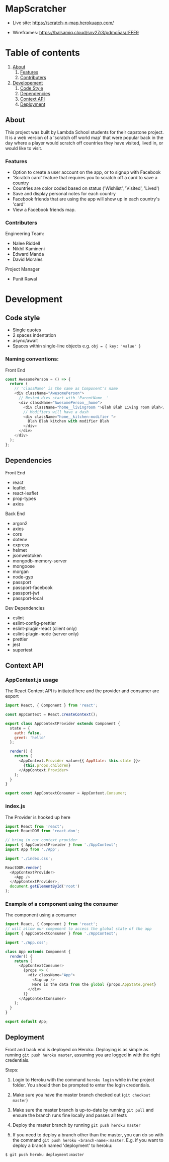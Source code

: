 # MapScratcher

- Live site: https://scratch-n-map.herokuapp.com/

- Wireframes: https://balsamiq.cloud/snv27r3/pdmo5as/rFFE9

# Table of contents

1. [About](#about)
    1. [Features](#features)
    1. [Contributers](#contributers)
1. [Developement](#development)
    1. [Code Style](#code-style)
    1. [Dependencies](#dependencies)
    1. [Context API](#context-api)
    1. [Deployment](#deployment)

<a name="about" /></a>
## About

This project was built by Lambda School students for their capstone project. It is a web version of a 'scratch off world map' that were popular back in the day where a player would scratch off countries they have visited, lived in, or would like to visit.

<a name="features"></a>
### Features
- Option to create a user account on the app, or to signup with Facebook
- 'Scratch card' feature that requires you to scratch off a card to save a country
- Countries are color coded based on status ('Wishlist', 'Visited', 'Lived')
- Save and display personal notes for each country
- Facebook friends that are using the app will show up in each country's 'card'
- View a Facebook friends map.

<a name="contributers"></a>
### Contributers

Engineering Team:

- Nalee Riddell
- Nikhil Kamineni
- Edward Manda
- David Morales

Project Manager
- Punit Rawal

<a name="development"></a>
# Development

<a name="code-style"></a>
## Code style

- Single quotes
- 2 spaces indentation
- async/await
- Spaces within single-line objects e.g. `obj = { key: 'value' }`

### Naming conventions:

Front End

```javascript
const AwesomePerson = () => {
  return (
    // 'className' is the same as Component's name
    <div className="AwesomePerson">
      // Nested divs start with 'ParentName__'
      <div className="AwesomePerson__home">
        <div className="home__livingroom ">Blah Blah Living room Blah</div>
        // Modifiers will have a dash
        <div className="home__kitchen-modifier ">
          Blah Blah kitchen with modifier Blah
        </div>
      </div>
    </div>
  );
};
```

<a name="dependencies"></a>
## Dependencies

Front End

- react
- leaflet
- react-leaflet
- prop-types
- axios

Back End

- argon2
- axios
- cors
- dotenv
- express
- helmet
- jsonwebtoken
- mongodb-memory-server
- mongoose
- morgan
- node-gyp
- passport
- passport-facebook
- passport-jwt
- passport-local

Dev Dependencies

- eslint
- eslint-config-prettier
- eslint-plugin-react (client only)
- eslint-plugin-node (server only)
- prettier
- jest
- supertest

<a name="context-api"></a>
## Context API

### AppContext.js usage

The React Context API is initiated here and the provider and consumer are export

```js
import React, { Component } from 'react';

const AppContext = React.createContext();

export class AppContextProvider extends Component {
  state = {
    auth: false,
    greet: 'hello'
  };

  render() {
    return (
      <AppContext.Provider value={{ AppState: this.state }}>
        {this.props.children}
      </AppContext.Provider>
    );
  }
}

export const AppContextConsumer = AppContext.Consumer;
```

### index.js

The Provider is hooked up here

```js
import React from 'react';
import ReactDOM from 'react-dom';

// bring in our context provider
import { AppContextProvider } from './AppContext';
import App from './App';

import './index.css';

ReactDOM.render(
  <AppContextProvider>
    <App />
  </AppContextProvider>,
  document.getElementById('root')
);
```

### Example of a component using the consumer

The component using a consumer

```js
import React, { Component } from 'react';
// will allow our component to access the global state of the app
import { AppContextConsumer } from './AppContext';

import './App.css';

class App extends Component {
  render() {
    return (
      <AppContextConsumer>
        {props => (
          <div className="App">
            <Signup />
            Here is the data from the global {props.AppState.greet}
          </div>
        )}
      </AppContextConsumer>
    );
  }
}

export default App;
```

<a name="deployment"></a>
## Deployment

Front and back end is deployed on Heroku. Deploying is as simple as running `git push heroku master`, assuming you are logged in with the right credentials.

Steps:

1. Login to Heroku with the command `heroku login` while in the project folder. You should then be prompted to enter the login credentials.

1. Make sure you have the master branch checked out (`git checkout master`)

1. Make sure the master branch is up-to-date by running `git pull` and ensure the branch runs fine locally and passes all tests

1. Deploy the master branch by running `git push heroku master`

1. If you need to deploy a branch other than the master, you can do so with the command `git push heroku <branch-name>:master`.
   E.g. if you want to deploy a branch named 'deployment' to heroku:

```shell
$ git push heroku deployment:master
```
